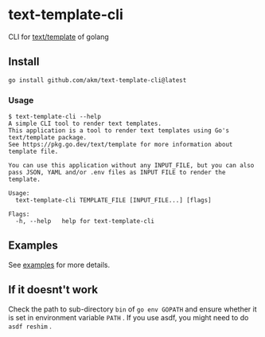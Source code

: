 # text-template-cli

CLI for [text/template](https://pkg.go.dev/text/template) of golang

## Install

```
go install github.com/akm/text-template-cli@latest
```


### Usage

```
$ text-template-cli --help 
A simple CLI tool to render text templates.
This application is a tool to render text templates using Go's text/template package.
See https://pkg.go.dev/text/template for more information about template file.

You can use this application without any INPUT_FILE, but you can also pass JSON, YAML and/or .env files as INPUT FILE to render the template.

Usage:
  text-template-cli TEMPLATE_FILE [INPUT_FILE...] [flags]

Flags:
  -h, --help   help for text-template-cli
```

## Examples

See [examples](./examples/) for more details.

## If it doesnt't work

Check the path to sub-directory `bin` of `go env GOPATH` and ensure whether it is set in environment variable `PATH` .
If you use asdf, you might need to do `asdf reshim` .

